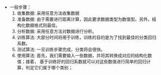 * 一般步骤：
    1. 收集数据: 采用任意方法收集数据
    2. 准备数据: 由于需要进行距离计算，因此要求数据类型为数值型。另外，结构化数据格式则最佳。
    3. 分析数据: 采用任意方法对数据进行分析。
    4. 训练算法: 大部分时间将用于训练，训练的目的是为了找到最佳的分类回归系数。
    5. 测试算法: 一旦训练步骤完成，分类将会很快。
    6. 使用算法: 首先，我们需要输入一些数据，并将其转换成对应的结构化数值；接着，
    基于训练好的回归系数就可以对这些数值进行简单的回归计算，判定它们属于哪个类别；